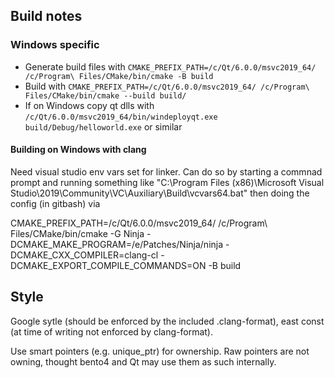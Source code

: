 ## Build notes

### Windows specific

- Generate build files with `CMAKE_PREFIX_PATH=/c/Qt/6.0.0/msvc2019_64/ /c/Program\ Files/CMake/bin/cmake -B build`
- Build with `CMAKE_PREFIX_PATH=/c/Qt/6.0.0/msvc2019_64/ /c/Program\ Files/CMake/bin/cmake --build build/`
- If on Windows copy qt dlls with `/c/Qt/6.0.0/msvc2019_64/bin/windeployqt.exe build/Debug/helloworld.exe` or similar

#### Building on Windows with clang

Need visual studio env vars set for linker. Can do so by starting a commnad prompt and running something like "C:\Program Files (x86)\Microsoft Visual Studio\2019\Community\VC\Auxiliary\Build\vcvars64.bat" then doing the config (in gitbash) via

CMAKE_PREFIX_PATH=/c/Qt/6.0.0/msvc2019_64/ /c/Program\ Files/CMake/bin/cmake -G Ninja -DCMAKE_MAKE_PROGRAM=/e/Patches/Ninja/ninja -DCMAKE_CXX_COMPILER=clang-cl -DCMAKE_EXPORT_COMPILE_COMMANDS=ON -B build

## Style

Google sytle (should be enforced by the included .clang-format), east const (at time of writing not enforced by clang-format).

Use smart pointers (e.g. unique_ptr) for ownership. Raw pointers are not owning, thought bento4 and Qt may use them as such internally. 